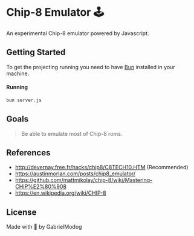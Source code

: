# Chip-8 Emulator 🕹️

An experimental Chip-8 emulator powered by Javascript.

## Getting Started

To get the projecting running you need to have [Bun](https://bun.sh) installed in your machine.

#### Running

```bash
bun server.js
```

## Goals

> Be able to emulate most of Chip-8 roms.

## References

- http://devernay.free.fr/hacks/chip8/C8TECH10.HTM (Recommended)
- https://austinmorlan.com/posts/chip8_emulator/
- https://github.com/mattmikolay/chip-8/wiki/Mastering-CHIP%E2%80%908
- https://en.wikipedia.org/wiki/CHIP-8

## License

Made with 🩵 by GabrielModog